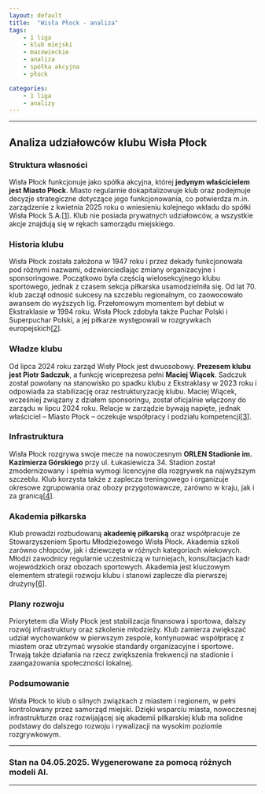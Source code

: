 ```yaml
---
layout: default
title:  "Wisła Płock - analiza"
tags: 
    - 1 liga
    - klub miejski
    - mazowieckie
    - analiza
    - spółka akcyjna
    - płock

categories:
    - 1 liga
    - analizy
---
```

[1]: https://nowybip.plock.eu/rcbDvfSS/zarzadzenie-nr-87025-z-dnia-17-kwietnia-2025r
[2]: https://www.wisla-plock.pl/pages/articles/?historia_klubu_pi_karskiego_wis_a_p_ock.html
[3]: https://portalplock.pl/sport/normalnosc-czy-nieczysta-gra-o-wplywy-zgrzyt-w-zarzadzie-wisly-plock/PSjCSoRBFJo2rsya4bBP
[4]: https://www.wisla-plock.pl/pl/plan-przygotowan-do-rundy-wiosennej-zima-2025-13322
[5]: https://www.wisla-plock.pl/pl/rada-druzyny-na-sezon-20242025-12641
[6]: http://ssm.wisla.plock.pl
[7]: https://akademia.sprwislaplock.pl
[8]: https://pl.wikipedia.org/wiki/Radio_Zet
[9]: https://goldrun.pl/wisla-plock
[10]: https://transfery.info/ekstra/wywiady/piotr-sadczuk-chce-zeby-nasza-praca-trwala-niezaleznie-w-ktorej-lidze-bedzie-grala-wisla-plock-wywiad/236984
[11]: https://www.ebilet.pl/miejsce/orlen-arena-plock
[12]: http://ssm.wisla.plock.pl/aktualnosci/turniej-wisla-plock-youth-cup-2025-nazwany-imieniem-tymka-cholewinskiego.html
[13]: https://www.wisla-plock.pl
[14]: https://pl.wikipedia.org/wiki/Wis%C5%82a_P%C5%82ock_(pi%C5%82ka_no%C5%BCna)
[15]: https://sprwislaplock.pl/list/sztab-szkoleniowy-2024-2025/
[16]: https://sprwislaplock.pl/turniej-4-nations-cup-2025-w-plocku-bilety-w-sprzedazy-juz-od-wtorku/
[17]: https://www.wisla-plock.pl/pl/franciszek-stencel-na-wamo-2025-13689
[18]: https://www.meczyki.pl/druzyna/wisla-plock/1651/zawodnicy
[19]: https://nowybip.plock.eu/zarzadzenia/gxL7LVz2?page=11
[20]: https://sprwislaplock.pl/sklad-2024-2025/

---

## Analiza udziałowców klubu Wisła Płock

### **Struktura własności**
Wisła Płock funkcjonuje jako spółka akcyjna, której **jedynym właścicielem jest Miasto Płock**. Miasto regularnie dokapitalizowuje klub oraz podejmuje decyzje strategiczne dotyczące jego funkcjonowania, co potwierdza m.in. zarządzenie z kwietnia 2025 roku o wniesieniu kolejnego wkładu do spółki Wisła Płock S.A.\[[1]\]. Klub nie posiada prywatnych udziałowców, a wszystkie akcje znajdują się w rękach samorządu miejskiego.

### **Historia klubu**
Wisła Płock została założona w 1947 roku i przez dekady funkcjonowała pod różnymi nazwami, odzwierciedlając zmiany organizacyjne i sponsoringowe. Początkowo była częścią wielosekcyjnego klubu sportowego, jednak z czasem sekcja piłkarska usamodzielniła się. Od lat 70. klub zaczął odnosić sukcesy na szczeblu regionalnym, co zaowocowało awansem do wyższych lig. Przełomowym momentem był debiut w Ekstraklasie w 1994 roku. Wisła Płock zdobyła także Puchar Polski i Superpuchar Polski, a jej piłkarze występowali w rozgrywkach europejskich\[[2]\].

### **Władze klubu**
Od lipca 2024 roku zarząd Wisły Płock jest dwuosobowy. **Prezesem klubu jest Piotr Sadczuk**, a funkcję wiceprezesa pełni **Maciej Wiącek**. Sadczuk został powołany na stanowisko po spadku klubu z Ekstraklasy w 2023 roku i odpowiada za stabilizację oraz restrukturyzację klubu. Maciej Wiącek, wcześniej związany z działem sponsoringu, został oficjalnie włączony do zarządu w lipcu 2024 roku. Relacje w zarządzie bywają napięte, jednak właściciel – Miasto Płock – oczekuje współpracy i podziału kompetencji\[[3]\].

### **Infrastruktura**
Wisła Płock rozgrywa swoje mecze na nowoczesnym **ORLEN Stadionie im. Kazimierza Górskiego** przy ul. Łukasiewicza 34. Stadion został zmodernizowany i spełnia wymogi licencyjne dla rozgrywek na najwyższym szczeblu. Klub korzysta także z zaplecza treningowego i organizuje okresowe zgrupowania oraz obozy przygotowawcze, zarówno w kraju, jak i za granicą\[[4]\].

### **Akademia piłkarska**
Klub prowadzi rozbudowaną **akademię piłkarską** oraz współpracuje ze Stowarzyszeniem Sportu Młodzieżowego Wisła Płock. Akademia szkoli zarówno chłopców, jak i dziewczęta w różnych kategoriach wiekowych. Młodzi zawodnicy regularnie uczestniczą w turniejach, konsultacjach kadr wojewódzkich oraz obozach sportowych. Akademia jest kluczowym elementem strategii rozwoju klubu i stanowi zaplecze dla pierwszej drużyny\[[6]\].

### **Plany rozwoju**
Priorytetem dla Wisły Płock jest stabilizacja finansowa i sportowa, dalszy rozwój infrastruktury oraz szkolenie młodzieży. Klub zamierza zwiększać udział wychowanków w pierwszym zespole, kontynuować współpracę z miastem oraz utrzymać wysokie standardy organizacyjne i sportowe. Trwają także działania na rzecz zwiększenia frekwencji na stadionie i zaangażowania społeczności lokalnej.

### **Podsumowanie**
Wisła Płock to klub o silnych związkach z miastem i regionem, w pełni kontrolowany przez samorząd miejski. Dzięki wsparciu miasta, nowoczesnej infrastrukturze oraz rozwijającej się akademii piłkarskiej klub ma solidne podstawy do dalszego rozwoju i rywalizacji na wysokim poziomie rozgrywkowym.

---

### Stan na 04.05.2025. Wygenerowane za pomocą różnych modeli AI.
---